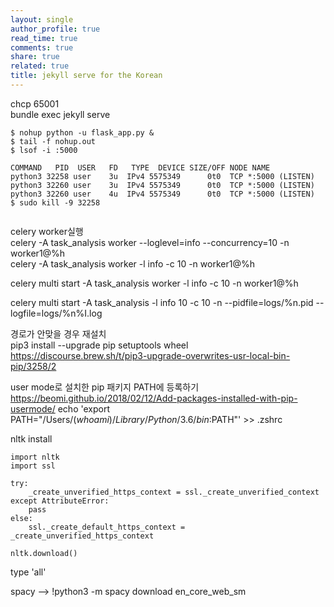 ```yaml
---
layout: single
author_profile: true
read_time: true
comments: true
share: true
related: true
title: jekyll serve for the Korean
---
```


chcp 65001  
bundle exec jekyll serve

```
$ nohup python -u flask_app.py &
$ tail -f nohup.out
$ lsof -i :5000

COMMAND   PID  USER   FD   TYPE  DEVICE SIZE/OFF NODE NAME
python3 32258 user    3u  IPv4 5575349      0t0  TCP *:5000 (LISTEN)
python3 32260 user    3u  IPv4 5575349      0t0  TCP *:5000 (LISTEN)
python3 32260 user    4u  IPv4 5575349      0t0  TCP *:5000 (LISTEN)
$ sudo kill -9 32258


```

celery worker실행  
celery -A task_analysis worker --loglevel=info --concurrency=10 -n worker1@%h   
celery -A task_analysis worker -l info -c 10 -n worker1@%h 

celery multi start -A task_analysis worker -l info -c 10 -n worker1@%h 

celery multi start -A task_analysis  -l info 10 -c 10 -n --pidfile=logs/%n.pid --logfile=logs/%n%I.log


경로가 안맞을 경우 재설치  
pip3 install --upgrade pip setuptools wheel  
https://discourse.brew.sh/t/pip3-upgrade-overwrites-usr-local-bin-pip/3258/2

user mode로 설치한 pip 패키지 PATH에 등록하기
https://beomi.github.io/2018/02/12/Add-packages-installed-with-pip-usermode/
echo 'export PATH="/Users/$(whoami)/Library/Python/3.6/bin:$PATH"' >> .zshrc

nltk install 
```
import nltk
import ssl

try:
    _create_unverified_https_context = ssl._create_unverified_context
except AttributeError:
    pass
else:
    ssl._create_default_https_context = _create_unverified_https_context

nltk.download()
```
type 'all'

spacy -->
!python3 -m spacy download en_core_web_sm



